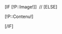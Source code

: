 <div class="gradient"></div>
[IF [!P::Image!]]
	<img src="[!Domaine!]/[!P::Image!].limit.410x580.jpg?[!TMS::Now!]" original-img="[!Domaine!]/[!P::Image!]" alt="" />
	<a href=[!Domaine!]/[!P::Image!] style="display:none"></a>
	//<img src="[!Domaine!]/[!P::Image!]"  alt="" style="display:none" id="image" />
[ELSE]
	<div class="page-padding">
		<p>[!P::Contenu!]</p>
	</div>
[/IF]